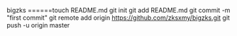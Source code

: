 bigzks
======touch README.md
git init
git add README.md
git commit -m "first commit"
git remote add origin https://github.com/zksxmy/bigzks.git
git push -u origin master
